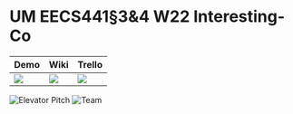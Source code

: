 # UM EECS441§3&4 W22 Interesting-Co

| Demo                                                                        | Wiki                                                                       | Trello                                                                          |
| --------------------------------------------------------------------------- | -------------------------------------------------------------------------- | ------------------------------------------------------------------------------- |
| [<img src="https://eecs441.eecs.umich.edu/img/admin/video.png">][demo_page] | [<img src="https://eecs441.eecs.umich.edu/img/admin/wiki.png">][wiki_page] | [<img src="https://eecs441.eecs.umich.edu/img/admin/trello.png">][process_page] |

![Elevator Pitch](https://user-images.githubusercontent.com/7389238/164058727-ccf57da2-4ba1-4d35-bf97-ab407aac313d.png)
![Team](https://user-images.githubusercontent.com/7389238/164058895-2997bd87-6ac5-4717-8ec1-736b76dcb996.png)

[demo_page]: https://youtu.be/jXLm10oongk
[wiki_page]: https://github.com/michigan224/Interesting-Co/wiki
[process_page]: https://trello.com/b/6PH3lHJl/interesting-co
